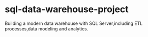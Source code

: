 # sql-data-warehouse-project
Building a modern data warehouse with SQL Server,including ETL processes,data modeling and analytics.
